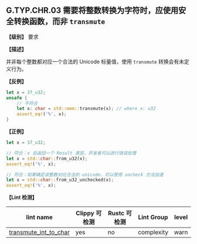 ## G.TYP.CHR.03 需要将整数转换为字符时，应使用安全转换函数，而非 `transmute`

**【级别】** 要求

**【描述】**

并非每个整数都对应一个合法的 Unicode 标量值，使用 `transmute` 转换会有未定义行为。

**【反例】**

```rust
let x = 37_u32;
unsafe {
    // 不符合
    let x: char = std::mem::transmute(x); // where x: u32
    assert_eq!('%', x);
}
```

**【正例】**

```rust
let x = 37_u32;

// 符合：x 会返回一个 Result 类型，开发者可以进行错误处理
let x = std::char::from_u32(x); 
assert_eq!('%', x);

// 符合：如果确定该整数对应合法的 unicode，可以使用 uncheck 方法加速
let x = std::char::from_u32_unchecked(x);  
assert_eq!('%', x);
```

**【Lint 检测】**

| lint name                                                    | Clippy 可检测 | Rustc 可检测 | Lint Group | level |
| ------------------------------------------------------------ | ------------- | ------------ | ---------- | ----- |
| [transmute_int_to_char](https://rust-lang.github.io/rust-clippy/master/#transmute_int_to_char) | yes           | no           | complexity       | warn  |

